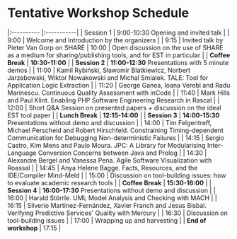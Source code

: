 # Tentative Workshop Schedule

|:---------- |:-----------|
| Session 1 | 9:00-10:30 Opening and invited talk |
| 9:00  | Welcome and Introduction by the organizers |
| 9:15  | Invited talk by Pieter Van Gorp on SHARE 
| 10:00 | Open discussion on the use of SHARE as a medium for sharing/publishing tools, and for EST in particular |
| __Coffee Break__ | __10:30-11:00__ |
| __Session 2__ | __11:00-12:30__ Presentations with 5 minute demos |
| 11:00 | Kamil Rybiński, Sławomir Blatkiewicz, Norbert Jarzebowski, Wiktor Nowakowski and Michal Smialek. TALE: Tool for Application Logic Extraction |
| 11:20 | George Ganea, Ioana Verebi and Radu Marinescu. Continuous Quality Assessment with inCode |
| 11:40 | Mark Hills and Paul Klint. Enabling PHP Software Engineering Research in Rascal |
| 12:00 | Short Q&A Session on presented papers + discussion on the ideal EST tool paper |
| __Lunch Break__ | __12:15-14:00__ |
| __Session 3__ | __14:00-15:30__ Presentations without demo and discussion |
| 14:00 |  Tim Felgentreff, Michael Perscheid and Robert Hirschfeld. Constraining Timing-dependent Communication for Debugging Non-deterministic Failures |
| 14:15 | Sergio Castro, Kim Mens and Paulo Moura. JPC: A Library for Modularising Inter-Language Conversion Concerns between Java and Prolog |
| 14:30 | Alexandre Bergel and Vanessa Pena. Agile Software Visualization with Roassal |
| 14:45 | Anya Helene Bagge. Facts, Resources, and the IDE/Compiler Mind-Meld |
| 15:00 | Discussion on tool-building issues: how to evaluate academic research tools |
| __Coffee Break__ |  __15:30-16:00__ |
| __Session 4__ | __16:00-17:30__ Presentations without demo and discussion |
| 16:00 | Harald Störrle. UML Model Analysis and Checking with MACH |
| 16:15 | Silverio Martínez-Fernández, Xavier Franch and Jesus Bisbal. Verifying Predictive Services' Quality with Mercury |
| 16:30 | Discussion on tool-building issues |
| 17:00 | Wrapping up and harvesting |
| __End of workshop__ | 17:15 |
